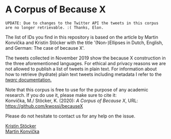 # A Corpus of Because X

``
UPDATE: Due to changes to the Twitter API the tweets in this corpus are no longer retrievable. :( Thanks, Elon.
``


The list of IDs you find in this repository is based on the article by Martin Konvička and Kristin Stöcker with the title '(Non-)Ellipses in Dutch, English, and German: The case of because X'.


The tweets collected in November 2019 show the because X construction in the three aforementioned languages. For ethical and privacy reasons we are not allowed to publish a list of tweets in plain text. 
For information about how to retrieve (hydrate) plain text tweets including metadata I refer to the [*twarc* documentation.](https://github.com/DocNow/twarc)

Note that this corpus is free to use for the purpose of any academic research. If you do use it, please make sure to cite it:  
Konvička, M./ Stöcker, K. (2020): *A Corpus of Because X*, URL: <https://github.com/kwossi/becauseX>

Please do not hesitate to contact us for any help on the issue.

[Kristin Stöcker](krissi.stoecker@gmail.com)  
[Martin Konvička](martin.konvicka@fu-berlin.de)
